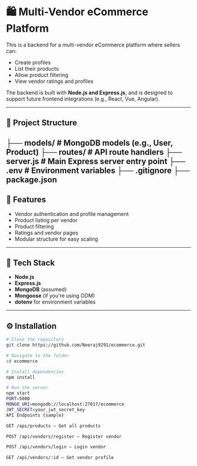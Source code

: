 # 🛍️ Multi-Vendor eCommerce Platform

This is a backend for a multi-vendor eCommerce platform where sellers can:
- Create profiles
- List their products
- Allow product filtering
- View vendor ratings and profiles

The backend is built with **Node.js and Express.js**, and is designed to support future frontend integrations (e.g., React, Vue, Angular).

---

## 📁 Project Structure

├── models/ # MongoDB models (e.g., User, Product)
├── routes/ # API route handlers
├── server.js # Main Express server entry point
├── .env # Environment variables
├── .gitignore
├── package.json
--

## 🚀 Features

- Vendor authentication and profile management
- Product listing per vendor
- Product filtering
- Ratings and vendor pages
- Modular structure for easy scaling

---

## 🧰 Tech Stack

- **Node.js**
- **Express.js**
- **MongoDB** (assumed)
- **Mongoose** (if you're using ODM)
- **dotenv** for environment variables

---

## ⚙️ Installation

```bash
# Clone the repository
git clone https://github.com/Neeraj9291/ecommerce.git

# Navigate to the folder
cd ecommerce

# Install dependencies
npm install

# Run the server
npm start 
PORT=5000
MONGO_URI=mongodb://localhost:27017/ecommerce
JWT_SECRET=your_jwt_secret_key
API Endpoints (sample)

GET /api/products – Get all products

POST /api/vendors/register – Register vendor

POST /api/vendors/login – Login vendor

GET /api/vendors/:id – Get vendor profile